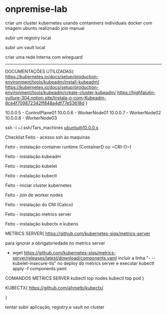 # onpremise-lab

criar um cluster kubernetes usando contaniners individuais docker com imagem ubunto realiznado join manual

subir um registry local

subir um vault local

criar uma rede interna com wireguard

---

DOCUMENTAÇÔES UTILIZADAS{
	https://kubernetes.io/docs/setup/production-environment/tools/kubeadm/install-kubeadm/
	https://kubernetes.io/docs/setup/production-environment/tools/kubeadm/create-cluster-kubeadm/
	https://highfalutin-vulture-304.notion.site/Instala-o-com-Kubeadm-8ce4f709872342ff848a4df77e53618d
}

10.0.0.5 - ControlPlane01
10.0.0.6 - WorkerNode01
10.0.0.7 - WorkerNode02
10.0.0.8 - WorkerNode03

ssh -i ~/.ssh/Tars_machines ubuntu@10.0.0.x

Checklist
Feito - acesso ssh às maquinas

Feito - instalação container runtime (ContainerD ou ~CRI-O~)

Feito - instalação kubeadm

Feito - instalação kubelet

Feito - instalação kubectl

Feito - iniciar cluster kubernetes

Feito - join de worker nodes

Feito - instalação do CNI (Calico)

Feito - instalação metrics server

Feito - instalação kubectx e kubens



METRICS SERVER{
https://github.com/kubernetes-sigs/metrics-server

para ignorar a obrigatoriedade no metrics server
- wget https://github.com/kubernetes-sigs/metrics-server/releases/latest/download/components.yaml
incluir a linha "- --kubelet-insecure-tls" no deploy do metrics server e executar kubectl apply -f components.yaml

COMANDOS METRICS SERVER
	kubectl top nodes
	kubectl top pod
}


KUBECTX{
https://github.com/ahmetb/kubectx/


}


tentar subir aplicação, registry e vault no cluster
